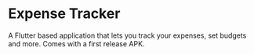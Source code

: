 # Expense Tracker

A Flutter based application that lets you track your expenses, set budgets and more. Comes with a first release APK.
